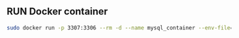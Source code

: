 ## RUN Docker container
```sh
sudo docker run -p 3307:3306 --rm -d --name mysql_container --env-file=./.env mysql
```